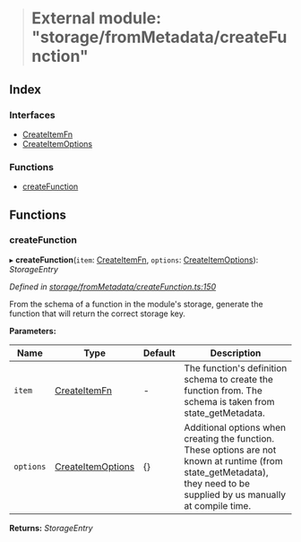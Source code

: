 > # External module: "storage/fromMetadata/createFunction"

## Index

### Interfaces

* [CreateItemFn](../interfaces/_storage_frommetadata_createfunction_.createitemfn.md)
* [CreateItemOptions](../interfaces/_storage_frommetadata_createfunction_.createitemoptions.md)

### Functions

* [createFunction](_storage_frommetadata_createfunction_.md#createfunction)

## Functions

###  createFunction

▸ **createFunction**(`item`: [CreateItemFn](../interfaces/_storage_frommetadata_createfunction_.createitemfn.md), `options`: [CreateItemOptions](../interfaces/_storage_frommetadata_createfunction_.createitemoptions.md)): *StorageEntry*

*Defined in [storage/fromMetadata/createFunction.ts:150](https://github.com/polkadot-js/api/blob/07d23d5/packages/api-metadata/src/storage/fromMetadata/createFunction.ts#L150)*

From the schema of a function in the module's storage, generate the function
that will return the correct storage key.

**Parameters:**

Name | Type | Default | Description |
------ | ------ | ------ | ------ |
`item` | [CreateItemFn](../interfaces/_storage_frommetadata_createfunction_.createitemfn.md) | - | The function's definition schema to create the function from. The schema is taken from state_getMetadata. |
`options` | [CreateItemOptions](../interfaces/_storage_frommetadata_createfunction_.createitemoptions.md) |  {} | Additional options when creating the function. These options are not known at runtime (from state_getMetadata), they need to be supplied by us manually at compile time.  |

**Returns:** *StorageEntry*